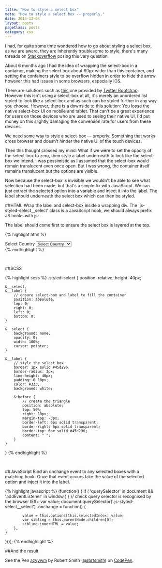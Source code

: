 ```yaml
---
title: "How to style a select box"
meta: "How to style a select box -- properly."
date: 2014-12-04
layout: posts
pageClass: posts
category: css
---
```


I had, for quite some time wondered how to go about styling a select box, as we are
aware, they are Inherently troublesome to style, there's many threads on 
[Stackoverflow](http://stackoverflow.com/search?q=style+a+select+box) posing this very
question.

About 6 months ago I had the idea of wrapping the select-box in a container, making the select box
about 60px wider than this container, and setting the containers style to be overflow hidden in 
order to hide the arrow however this had issues in some browsers, especially iOS.

There are solutions such as [this](http://getbootstrap.com/components/#dropdowns) one provided by
[Twitter Bootstrap](http://getbootstrap.com/).  However this isn't using a select-box at all, it's merely
an unordered list styled to look like a select-box and as such can be styled further in any way you choose.
However, there is a downside to this solution: You loose the native select-box UI on mobile and tablet.  That
can't be a great experience for users on those devices who are used to seeing their native UI, I'd put
money on this slightly damaging the conversion rate for users from these devices.

We need some way to style a select-box &mdash; properly.  Something that works cross browser and doesn't hinder
the native UI of the touch devices.

Then this thought crossed my mind: What if we were to set the opacity of the select-box to zero, then
style a label underneath to look like the select-box we intend. I was pessimistic as I assumed that
the select-box would remain translucent even once open.  But I was wrong, the container itself remains
translucent but the options are visible.

Now because the select-box is invisible we wouldn't be able to see what selection had been made,
but that's a simple fix with JavaScript.  We can just extract the selected option into a variable and inject
it into the label.  The label should underneath the select box which can then be styled.


##HTML
Wrap the label and select-box inside a wrapping div.  The 'js-styled-select__select' class is a JavaScript
hook, we should always prefix JS hooks with js-.

The label should come first to ensure the select box is layered at the top.

{% highlight html %}
<div class="styled-select">
    <label class="styled-select__label">
        Select Country
    </label>
    <select class="styled-select__select js-styled-select__select" 
        name="countries" id="countries">
        <option value="" selected disabled>Select Country</option>
        <option value="United Kingdom">United Kingdom</option>
        <option value="Germany">Germany</option>
        <option value="United States">United States</option>
        <option value="France">France</option>
    </select>
</div>
{% endhighlight %}

<p>&nbsp;</p>


##SCSS

{% highlight scss %}
.styled-select {
    position: relative;
    height: 40px;

    &__select,
    &__label {
        // ensure select-box and label to fill the container
        position: absolute;
        top: 0;
        right: 0;
        left: 0;
        bottom: 0;
    }

    &__select {
        background: none;
        opacity: 0;
        width: 100%;
        cursor: pointer;
    }

    &__label {
        // style the select box
        border: 1px solid #45d296;
        border-radius: 3px;
        line-height: 40px;
        padding: 0 10px;
        color: #333;
        background: white;
        
        &:before {
            // create the triangle
            position: absolute;
            top: 50%;
            right: 10px;
            margin-top: -3px;
            border-left: 6px solid transparent;
            border-right: 6px solid transparent;
            border-top: 6px solid #45d296;
            content: " ";
        }
    }
}
{% endhighlight %}

<p>&nbsp;</p>

##JavaScript
Bind an onchange event to any selected boxes with a matching hook.  Once that
event occurs take the value of the selected option  and inject it into the label.

{% highlight javascript %}
(function() {
    if ( 'querySelector' in document && 'addEventListener' in window ) {
        // check query selector is recognised by the browser IE9+
        var value;
        document.querySelector('.js-styled-select__select')
            .onchange = function() {
            
            value = this.options[this.selectedIndex].value;
            var sibling = this.parentNode.children[0];
            sibling.innerHTML = value;
        };
    }
}());
{% endhighlight %}

##And the result
<p data-height="268" data-theme-id="0" data-slug-hash="azvywm" data-default-tab="result" data-user="rbrtsmith" class='codepen'>See the Pen <a href='http://codepen.io/rbrtsmith/pen/azvywm/'>azvywm</a> by Robert Smith (<a href='http://codepen.io/rbrtsmith'>@rbrtsmith</a>) on <a href='http://codepen.io'>CodePen</a>.</p>
<script async src="//assets.codepen.io/assets/embed/ei.js"></script>
